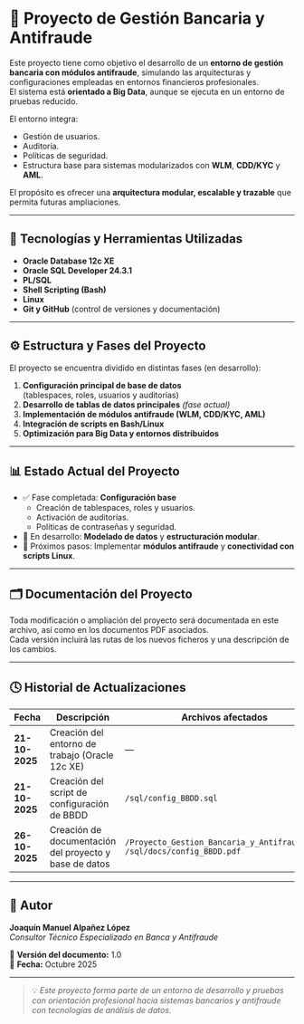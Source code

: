 # 🏦 Proyecto de Gestión Bancaria y Antifraude

Este proyecto tiene como objetivo el desarrollo de un **entorno de gestión bancaria con módulos antifraude**, simulando las arquitecturas y configuraciones empleadas en entornos financieros profesionales.  
El sistema está **orientado a Big Data**, aunque se ejecuta en un entorno de pruebas reducido.

El entorno integra:
- Gestión de usuarios.
- Auditoría.
- Políticas de seguridad.
- Estructura base para sistemas modularizados con **WLM**, **CDD/KYC** y **AML**.  

El propósito es ofrecer una **arquitectura modular, escalable y trazable** que permita futuras ampliaciones.

---

## 🧩 Tecnologías y Herramientas Utilizadas

- **Oracle Database 12c XE**  
- **Oracle SQL Developer 24.3.1**  
- **PL/SQL**  
- **Shell Scripting (Bash)**  
- **Linux**  
- **Git y GitHub** (control de versiones y documentación)

---

## ⚙️ Estructura y Fases del Proyecto

El proyecto se encuentra dividido en distintas fases (en desarrollo):

1. **Configuración principal de base de datos**  
   (tablespaces, roles, usuarios y auditorías)
2. **Desarrollo de tablas de datos principales** *(fase actual)*
3. **Implementación de módulos antifraude (WLM, CDD/KYC, AML)**
4. **Integración de scripts en Bash/Linux**
5. **Optimización para Big Data y entornos distribuidos**

---

## 📊 Estado Actual del Proyecto

- ✅ Fase completada: **Configuración base**
  - Creación de tablespaces, roles y usuarios.
  - Activación de auditorías.
  - Políticas de contraseñas y seguridad.
- 🚧 En desarrollo: **Modelado de datos** y **estructuración modular**.
- 🧾 Próximos pasos: Implementar **módulos antifraude** y **conectividad con scripts Linux**.

---

## 🗂️ Documentación del Proyecto

Toda modificación o ampliación del proyecto será documentada en este archivo, así como en los documentos PDF asociados.  
Cada versión incluirá las rutas de los nuevos ficheros y una descripción de los cambios.

---

## 🕓 Historial de Actualizaciones

| Fecha | Descripción | Archivos afectados |
|-------|--------------|--------------------|
| **21-10-2025** | Creación del entorno de trabajo (Oracle 12c XE) | — |
| **21-10-2025** | Creación del script de configuración de BBDD | `/sql/config_BBDD.sql` |
| **26-10-2025** | Creación de documentación del proyecto y base de datos | `/Proyecto_Gestion_Bancaria_y_Antifraude.pdf`<br>`/sql/docs/config_BBDD.pdf` |

---

## 👤 Autor

**Joaquín Manuel Alpañez López**  
*Consultor Técnico Especializado en Banca y Antifraude*  

📄 **Versión del documento:** 1.0  
📅 **Fecha:** Octubre 2025

---

> 💡 *Este proyecto forma parte de un entorno de desarrollo y pruebas con orientación profesional hacia sistemas bancarios y antifraude con tecnologías de análisis de datos.*



